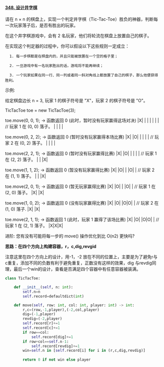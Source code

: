 #### [348. 设计井字棋](https://leetcode.cn/problems/design-tic-tac-toe/)

请在 n × n 的棋盘上，实现一个判定井字棋（Tic-Tac-Toe）胜负的神器，判断每一次玩家落子后，是否有胜出的玩家。

在这个井字棋游戏中，会有 2 名玩家，他们将轮流在棋盘上放置自己的棋子。

在实现这个判定器的过程中，你可以假设以下这些规则一定成立：

      1. 每一步棋都是在棋盘内的，并且只能被放置在一个空的格子里；
    
      2. 一旦游戏中有一名玩家胜出的话，游戏将不能再继续；
    
      3. 一个玩家如果在同一行、同一列或者同一斜对角线上都放置了自己的棋子，那么他便获得胜利。

示例:

给定棋盘边长 n = 3, 玩家 1 的棋子符号是 "X"，玩家 2 的棋子符号是 "O"。

TicTacToe toe = new TicTacToe(3);

toe.move(0, 0, 1); -> 函数返回 0 (此时，暂时没有玩家赢得这场对决)
|X| | |
| | | |    // 玩家 1 在 (0, 0) 落子。
| | | |

toe.move(0, 2, 2); -> 函数返回 0 (暂时没有玩家赢得本场比赛)
|X| |O|
| | | |    // 玩家 2 在 (0, 2) 落子。
| | | |

toe.move(2, 2, 1); -> 函数返回 0 (暂时没有玩家赢得比赛)
|X| |O|
| | | |    // 玩家 1 在 (2, 2) 落子。
| | |X|

toe.move(1, 1, 2); -> 函数返回 0 (暂没有玩家赢得比赛)
|X| |O|
| |O| |    // 玩家 2 在 (1, 1) 落子。
| | |X|

toe.move(2, 0, 1); -> 函数返回 0 (暂无玩家赢得比赛)
|X| |O|
| |O| |    // 玩家 1 在 (2, 0) 落子。
|X| |X|

toe.move(1, 0, 2); -> 函数返回 0 (没有玩家赢得比赛)
|X| |O|
|O|O| |    // 玩家 2 在 (1, 0) 落子.
|X| |X|

toe.move(2, 1, 1); -> 函数返回 1 (此时，玩家 1 赢得了该场比赛)
|X| |O|
|O|O| |    // 玩家 1 在 (2, 1) 落子。
|X|X|X|

进阶:
您有没有可能将每一步的 move() 操作优化到比 O(n2) 更快吗?



**思路：在四个方向上构建容器，r，c,dig,revgid**

注意这里在四个方向上的设计，用-1，-2 放在不同的位置上，主要是为了避免r与c重复，添加不同的负数有利于避免重复，正数没有这样的效果，dig 与revdig同理，最后一个win的设计，查看是否满足四个容器中有任意容器被装满。

```python
class TicTacToe:

    def __init__(self, n: int):
        self.n=n
        self.record=defaultdict(int)

    def move(self, row: int, col: int, player: int) -> int:
        r,c=(row,-1,player),(-2,col,player)
        dig=(-1,player)
        revdig=(-2,player)
        self.record[r]+=1
        self.record[c]+=1
        if row==col:
            self.record[dig]+=1
        if row+col==self.n-1:
            self.record[revdig]+=1
        win=self.n in [self.record[i] for i in (r,c,dig,revdig)]
        
        return 0 if not win else player

```


